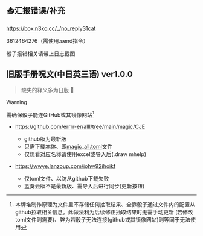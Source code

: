 ## :inbox_tray:汇报错误/补充

https://box.n3ko.cc/_/no_reply31cat

3612464276（需使用.send指令）

骰子报错相关请带上日志截图

## 旧版手册呪文(中日英三语) ver1.0.0

> 缺失的释义多为日版 :smiling_face_with_tear:

> [!WARNING]
> 需确保骰子能连GitHub或其镜像网站[^1]

- https://github.com/errrr-er/alll/tree/main/magic/CJE
    - github版为最新版
    - 只需下载本体、即[magic_all.toml](https://github.com/errrr-er/alll/blob/main/magic/CJE/magic_all.toml)文件
    - 仅想看对应名称请使用excel或导入后(.draw mhelp)

- https://wwye.lanzoup.com/iohw92ihoikf
    - 仅toml文件、以防从github下载失败
    - 蓝奏云版不是最新版、需导入后进行同步(更新按钮)

[^1]: 本牌堆制作原理为文件里不存储任何抽取结果、全靠骰子通过文件内的配置从github拉取相关信息。此做法利为后续修正抽取结果时无需手动更新[^2] (若修改toml文件则需要)、弊为若骰子无法连接(github或其镜像网站)则等同于无法使用
[^2]: 海豹核心手动更新方式为：扩展功能->牌堆管理->更新(按钮)![](https://github.com/errrr-er/alll/blob/main/magic/CJE/sealdice_update_example.png?raw=true)